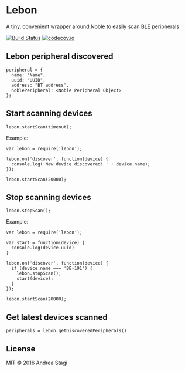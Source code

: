 # Lebon

A tiny, convenient wrapper around Noble to easily scan BLE peripherals

[![Build Status](https://travis-ci.org/astagi/lebon.svg?branch=master)](https://travis-ci.org/astagi/lebon) [![codecov.io](https://codecov.io/github/astagi/lebon/coverage.svg?branch=master)](https://codecov.io/github/astagi/lebon?branch=master)

## Lebon peripheral discovered

    peripheral = {
      name: "Name",
      uuid: "UUID",
      address: "BT address",
      noblePeripheral: <Noble Peripheral Object>
    };

## Start scanning devices

    lebon.startScan(timeout);

Example:

    var lebon = require('lebon');

    lebon.on('discover', function(device) {
      console.log('New device discovered! ' + device.name);
    });

    lebon.startScan(20000);

## Stop scanning devices

    lebon.stopScan();

Example:

    var lebon = require('lebon');

    var start = function(device) {
      console.log(device.uuid)
    }

    lebon.on('discover', function(device) {
      if (device.name === 'BB-191') {
        lebon.stopScan();
        start(device);
      }
    });

    lebon.startScan(20000);

## Get latest devices scanned

    peripherals = lebon.getDiscoveredPeripherals()

## License

MIT © 2016 Andrea Stagi
